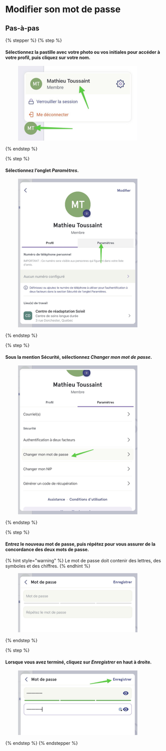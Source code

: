 # Modifier son mot de passe

## Pas-à-pas

{% stepper %}
{% step %}
#### Sélectionnez la pastille avec votre photo ou vos initiales pour accéder à votre profil, puis cliquez sur votre nom.

<div align="left"><figure><img src="../../.gitbook/assets/Modifier son mot de passe - Step 1.jpeg" alt="" width="375"><figcaption></figcaption></figure></div>
{% endstep %}

{% step %}
#### Sélectionnez l’onglet _Paramètres_.

<div align="left"><figure><img src="../../.gitbook/assets/Modifier son mot de passe - Step 3.jpeg" alt="" width="375"><figcaption></figcaption></figure></div>
{% endstep %}

{% step %}
#### Sous la mention Sécurité, sélectionnez _Changer mon mot de passe_.

<div align="left"><figure><img src="../../.gitbook/assets/Modifier son mot de passe - Step 4.jpeg" alt="" width="375"><figcaption></figcaption></figure></div>
{% endstep %}

{% step %}
#### Entrez le nouveau mot de passe, puis répétez pour vous assurer de la concordance des deux mots de passe.

{% hint style="warning" %}
Le mot de passe doit contenir des lettres, des symboles et des chiffres.
{% endhint %}

<div align="left"><figure><img src="../../.gitbook/assets/Modifier son mot de passe - Step 5.jpeg" alt="" width="375"><figcaption></figcaption></figure></div>
{% endstep %}

{% step %}
#### Lorsque vous avez terminé, cliquez sur _Enregistrer_ en haut à droite.

<div align="left"><figure><img src="../../.gitbook/assets/Modifier son mot de passe - Step 6.jpeg" alt="" width="375"><figcaption></figcaption></figure></div>
{% endstep %}
{% endstepper %}